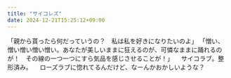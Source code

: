 ```yaml
---
title: "サイコレズ"
date: 2024-12-21T15:25:12+09:00
---
```

「親から貰ったら何だっていうの？　私は私を好きになりたいのよ」
「憎い、憎い憎い憎い憎い。あなたが美しいままに狂えるのが、可憐なままに踊れるのが！　その線の一つ一つにすら気品を感じさせることが！」
　サイコラブ。整形済み。
　ローズラブに惚れてるんだけど、なーんかおかしいような？
　
　
